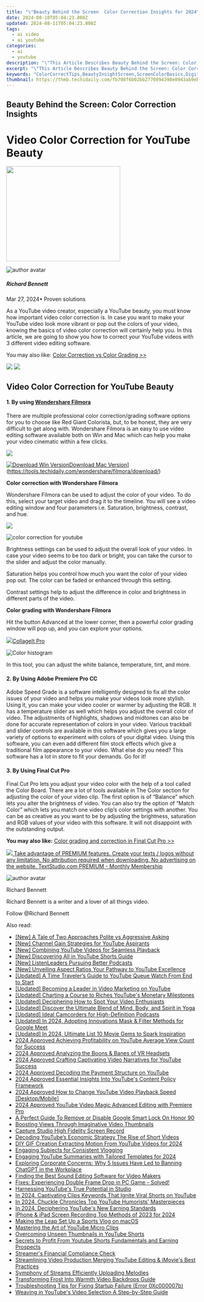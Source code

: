 ```yaml
---
title: "\"Beauty Behind the Screen  Color Correction Insights for 2024\""
date: 2024-08-10T05:04:23.808Z
updated: 2024-08-11T05:04:23.808Z
tags:
  - ai video
  - ai youtube
categories:
  - ai
  - youtube
description: "\"This Article Describes Beauty Behind the Screen: Color Correction Insights for 2024\""
excerpt: "\"This Article Describes Beauty Behind the Screen: Color Correction Insights for 2024\""
keywords: "ColorCorrectTips,BeautyInsightScreen,ScreenColorBasics,DigitalBeautySecrets,EditColorsExpertise,ColorEditingGuide,VisualBeautyCare"
thumbnail: https://thmb.techidaily.com/fb708f6b02bb2770894398e8943ab9eb4326fec35c13c96d34e093f48763187e.jpg
---
```


## Beauty Behind the Screen: Color Correction Insights

# Video Color Correction for YouTube Beauty

<!-- affiliate ads begin -->
<a href="https://modlily.sjv.io/c/5597632/2072819/17059" target="_top" id="2072819"><img src="//a.impactradius-go.com/display-ad/17059-2072819" border="0" alt="" width="300" height="250"/></a><img height="0" width="0" src="https://imp.pxf.io/i/5597632/2072819/17059" style="position:absolute;visibility:hidden;" border="0" />
<!-- affiliate ads end -->
![author avatar](https://images.wondershare.com/filmora/article-images/richard-bennett.jpg)

##### Richard Bennett

 Mar 27, 2024• Proven solutions

As a YouTube video creator, especially a YouTube beauty, you must know how important video color correction is. In case you want to make your YouTube video look more vibrant or pop out the colors of your video, knowing the basics of video color correction will certainly help you. In this article, we are going to show you how to correct your YouTube videos with 3 different video editing software.

You may also like: [Color Correction vs Color Grading >>](https://tools.techidaily.com/wondershare/filmora/download/)

<!-- affiliate ads begin -->
<a href="https://shop.manycam.com/order/checkout.php?PRODS=17727588&QTY=1&AFFILIATE=108875&CART=1"><img src="https://secure.avangate.com/images/merchant/8230bea7d54bcdf99cdfe85cb07313d5/mcaffbanner600x500.png" border="0"></a>
<a href="https://shop.manycam.com/order/checkout.php?PRODS=17727588&QTY=1&AFFILIATE=108875&CART=1"><img src="https://secure.avangate.com/images/merchant/8230bea7d54bcdf99cdfe85cb07313d5/Affiliates_300x250px_valentinesday.png" border="0"></a>
<!-- affiliate ads end -->
## Video Color Correction for YouTube Beauty

#### 1\.  By using [Wondershare Filmora](https://tools.techidaily.com/wondershare/filmora/download/)

There are multiple professional color correction/grading software options for you to choose like Red Giant Colorista, but, to be honest, they are very difficult to get along with. Wondershare Filmora is an easy to use video editing software available both on Win and Mac which can help you make your video cinematic within a few clicks.

<!-- affiliate ads begin -->
<a href="https://secure.2checkout.com/order/checkout.php?PRODS=19080710&QTY=1&AFFILIATE=108875&CART=1"><img src="https://smart-seo-tool.com/images/SmartSEOAuditorBox.png" border="0"></a>
<!-- affiliate ads end -->
[![Download Win Version](https://images.wondershare.com/filmora/guide/download-btn-win.jpg)](https://tools.techidaily.com/wondershare/filmora/download/)[Download Mac Version](https://images.wondershare.com/filmora/guide/download-btn-mac.jpg)](https://tools.techidaily.com/wondershare/filmora/download/)

**Color correction with Wondershare Filmora**

Wondershare Filmora can be used to adjust the color of your video. To do this, select your target video and drag it to the timeline. You will see a video editing window and four parameters i.e. Saturation, brightness, contrast, and hue.

<!-- affiliate ads begin -->
<a href="https://store.nero.com/order/checkout.php?PRODS=42296855&QTY=1&AFFILIATE=108875&CART=1"><img src="http://cdnwww.nero.com/nero-com-wAssets/img/banners/2023/recode/Nero_Recode_Screen_2.png" border="0"></a>
<!-- affiliate ads end -->
![color correction for youtube](https://images.wondershare.com/filmora/article-images/color-correction-vs-color-grading-1.jpg)

Brightness settings can be used to adjust the overall look of your video. In case your video seems to be too dark or bright, you can take the cursor to the slider and adjust the color manually.

Saturation helps you control how much you want the color of your video pop out. The color can be faded or enhanced through this setting.

Contrast settings help to adjust the difference in color and brightness in different parts of the video.

**Color grading with Wondershare Filmora**

Hit the button Advanced at the lower corner, then a powerful color grading window will pop up, and you can explore your options.

<!-- affiliate ads begin -->
<a href="https://secure.2checkout.com/order/checkout.php?PRODS=4530091&QTY=1&AFFILIATE=108875&CART=1"><img src="https://www.pearlmountainsoft.com/n_img/product/cit_win/banScrn.jpg" border="0">CollageIt Pro</a>
<!-- affiliate ads end -->
![Color histogram](https://images.wondershare.com/filmora/article-images/color-correction-vs-color-grading-3.jpg)

In this tool, you can adjust the white balance, temperature, tint, and more.

#### 2\.  By Using Adobe Premiere Pro CC

Adobe Speed Grade is a software intelligently designed to fix all the color issues of your video and helps you make your videos look more stylish. Using it, you can make your video cooler or warmer by adjusting the RGB. It has a temperature slider as well which helps you adjust the overall color of video. The adjustments of highlights, shadows and midtones can also be done for accurate representation of colors in your video. Various trackball and slider controls are available in this software which gives you a large variety of options to experiment with colors of your digital video. Using this software, you can even add different film stock effects which give a traditional film appearance to your video. What else do you need? This software has a lot in store to fit your demands. Go for it!

#### 3\.  By Using Final Cut Pro

Final Cut Pro lets you adjust your video color with the help of a tool called the Color Board. There are a lot of tools available in The Color section for adjusting the color of your video clip. The first option is of “Balance” which lets you alter the brightness of video. You can also try the option of “Match Color” which lets you match one video clip’s color settings with another. You can be as creative as you want to be by adjusting the brightness, saturation and RGB values of your video with this software. It will not disappoint with the outstanding output.

**You may also like:** [Color grading and correction in Final Cut Pro >>](https://tools.techidaily.com/wondershare/filmora/download/)

<!-- affiliate ads begin -->
<a href="https://secure.textstudio.com/order/checkout.php?PRODS=35633281&QTY=1&AFFILIATE=108875&CART=1"> <img src="https://secure.avangate.com/images/merchant/d6eb8222c9718486bdabce8b897380f7/products/2_premium-icon.png" border="0"> Take advantage of PREMIUM features. 
Create your texts / logos without any limitation. 
No attribution required when downloading. 
No advertising on the website. 
 TextStudio.com  PREMIUM - Monthly Membership</a>
<!-- affiliate ads end -->
![author avatar](https://images.wondershare.com/filmora/article-images/richard-bennett.jpg)

Richard Bennett

Richard Bennett is a writer and a lover of all things video.

Follow @Richard Bennett



<ins class="adsbygoogle"
      style="display:block"
      data-ad-client="ca-pub-7571918770474297"
      data-ad-slot="8358498916"
      data-ad-format="auto"
      data-full-width-responsive="true"></ins>
<span class="atpl-alsoreadstyle">Also read:</span>
<div><ul>
<li><a href="https://youtube-clips.techidaily.com/new-a-tale-of-two-approaches-polite-vs-aggressive-asking/"><u>[New] A Tale of Two Approaches  Polite vs Aggressive Asking</u></a></li>
<li><a href="https://youtube-video-recordings.techidaily.com/new-channel-gain-strategies-for-youtube-aspirants/"><u>[New] Channel Gain Strategies for YouTube Aspirants</u></a></li>
<li><a href="https://youtube-clips.techidaily.com/new-combining-youtube-videos-for-seamless-playback/"><u>[New] Combining YouTube Videos for Seamless Playback</u></a></li>
<li><a href="https://youtube-clips.techidaily.com/new-discovering-all-in-youtube-shorts-guide/"><u>[New] Discovering All in YouTube Shorts Guide</u></a></li>
<li><a href="https://extra-skills.techidaily.com/new-listenleaders-pursuing-better-podcasts/"><u>[New] ListenLeaders  Pursuing Better Podcasts</u></a></li>
<li><a href="https://facebook-record-videos.techidaily.com/new-unveiling-aspect-ratios-your-pathway-to-youtube-excellence/"><u>[New] Unveiling Aspect Ratios  Your Pathway to YouTube Excellence</u></a></li>
<li><a href="https://youtube-clips.techidaily.com/updated-a-time-travelers-guide-to-youtube-queue-watch-from-end-to-start/"><u>[Updated] A Time Traveler’s Guide to YouTube Queue  Watch From End to Start</u></a></li>
<li><a href="https://youtube-clips.techidaily.com/updated-becoming-a-leader-in-video-marketing-on-youtube/"><u>[Updated] Becoming a Leader in Video Marketing on YouTube</u></a></li>
<li><a href="https://youtube-clips.techidaily.com/updated-charting-a-course-to-riches-youtubes-monetary-milestones/"><u>[Updated] Charting a Course to Riches  YouTube's Monetary Milestones</u></a></li>
<li><a href="https://youtube-clips.techidaily.com/updated-deciphering-how-to-spot-your-video-enthusiasts/"><u>[Updated] Deciphering How to Spot Your Video Enthusiasts</u></a></li>
<li><a href="https://youtube-clips.techidaily.com/updated-discover-the-ultimate-blend-of-mind-body-and-spirit-in-yoga/"><u>[Updated] Discover the Ultimate Blend of Mind, Body, and Spirit in Yoga</u></a></li>
<li><a href="https://fox-boxes.techidaily.com/updated-ideal-camcorders-for-high-definition-podcasts/"><u>[Updated] Ideal Camcorders for High-Definition Podcasts</u></a></li>
<li><a href="https://on-screen-recording.techidaily.com/updated-in-2024-adopting-innovations-mask-and-filter-methods-for-google-meet/"><u>[Updated] In 2024, Adopting Innovations  Mask & Filter Methods for Google Meet</u></a></li>
<li><a href="https://fox-access.techidaily.com/updated-in-2024-ultimate-list-10-movie-gems-to-spark-inspiration/"><u>[Updated] In 2024, Ultimate List  10 Movie Gems to Spark Inspiration</u></a></li>
<li><a href="https://youtube-clips.techidaily.com/2024-approved-achieving-profitability-on-youtube-average-view-count-for-success/"><u>2024 Approved  Achieving Profitability on YouTube  Average View Count for Success</u></a></li>
<li><a href="https://article-tips.techidaily.com/2024-approved-analyzing-the-boons-and-banes-of-vr-headsets/"><u>2024 Approved  Analyzing the Boons & Banes of VR Headsets</u></a></li>
<li><a href="https://youtube-clips.techidaily.com/2024-approved-crafting-captivating-video-narratives-for-youtube-success/"><u>2024 Approved  Crafting Captivating Video Narratives for YouTube Success</u></a></li>
<li><a href="https://youtube-clips.techidaily.com/2024-approved-decoding-the-payment-structure-on-youtube/"><u>2024 Approved  Decoding the Payment Structure on YouTube</u></a></li>
<li><a href="https://youtube-clips.techidaily.com/2024-approved-essential-insights-into-youtubes-content-policy-framework/"><u>2024 Approved  Essential Insights Into YouTube's Content Policy Framework</u></a></li>
<li><a href="https://youtube-clips.techidaily.com/2024-approved-how-to-change-youtube-video-playback-speed-desktopmobile/"><u>2024 Approved  How to Change YouTube Video Playback Speed [Desktop/Mobile]</u></a></li>
<li><a href="https://youtube-zero.techidaily.com/approved-youtube-video-magic-advanced-editing-with-premiere-pro/"><u>2024 Approved  YouTube Video Magic  Advanced Editing with Premiere Pro</u></a></li>
<li><a href="https://unlock-android.techidaily.com/a-perfect-guide-to-remove-or-disable-google-smart-lock-on-honor-90-by-drfone-android/"><u>A Perfect Guide To Remove or Disable Google Smart Lock On Honor 90</u></a></li>
<li><a href="https://youtube-clips.techidaily.com/boosting-views-through-imaginative-video-thumbnails/"><u>Boosting Views Through Imaginative Video Thumbnails</u></a></li>
<li><a href="https://on-screen-recording.techidaily.com/capture-studio-high-fidelity-screen-record/"><u>Capture Studio  High Fidelity Screen Record</u></a></li>
<li><a href="https://youtube-clips.techidaily.com/decoding-youtubes-economic-strategy-the-rise-of-short-videos/"><u>Decoding YouTube’s Economic Strategy  The Rise of Short Videos</u></a></li>
<li><a href="https://youtube-clips.techidaily.com/diy-gif-creation-extracting-motion-from-youtube-videos-for-2024/"><u>DIY GIF Creation  Extracting Motion From YouTube Videos for 2024</u></a></li>
<li><a href="https://youtube-clips.techidaily.com/engaging-subjects-for-consistent-vlogging/"><u>Engaging Subjects for Consistent Vlogging</u></a></li>
<li><a href="https://youtube-clips.techidaily.com/engaging-youtube-summaries-with-tailored-templates-for-2024/"><u>Engaging YouTube Summaries with Tailored Templates for 2024</u></a></li>
<li><a href="https://tech-revival.techidaily.com/exploring-corporate-concerns-why-5-issues-have-led-to-banning-chatgpt-in-the-workplace/"><u>Exploring Corporate Concerns: Why 5 Issues Have Led to Banning ChatGPT in the Workplace</u></a></li>
<li><a href="https://youtube-clips.techidaily.com/finding-the-best-sound-editing-software-for-video-makers/"><u>Finding the Best Sound Editing Software for Video Makers</u></a></li>
<li><a href="https://win-solutions.techidaily.com/1723008912919-fixes-experiencing-double-frame-drop-in-pc-game-solved/"><u>Fixes: Experiencing Double Frame Drop in PC Game - Solved!</u></a></li>
<li><a href="https://youtube-clips.techidaily.com/harnessing-youtubes-true-potential-in-studio/"><u>Harnessing YouTube's True Potential in Studio</u></a></li>
<li><a href="https://youtube-clips.techidaily.com/in-2024-captivating-clips-keywords-that-ignite-viral-shorts-on-youtube/"><u>In 2024, Captivating Clips  Keywords That Ignite Viral Shorts on YouTube</u></a></li>
<li><a href="https://youtube-clips.techidaily.com/in-2024-chuckle-chronicles-top-youtube-humorists-masterpieces/"><u>In 2024, Chuckle Chronicles  Top YouTube Humorists' Masterpieces</u></a></li>
<li><a href="https://youtube-clips.techidaily.com/in-2024-deciphering-youtubes-new-earning-standards/"><u>In 2024, Deciphering YouTube's New Earning Standards</u></a></li>
<li><a href="https://visual-screen-recording.techidaily.com/iphone-and-ipad-screen-recording-top-methods-of-2023-for-2024/"><u>IPhone & iPad Screen Recording  Top Methods of 2023 for 2024</u></a></li>
<li><a href="https://youtube-clips.techidaily.com/making-the-leap-set-up-a-sports-vlog-on-macos/"><u>Making the Leap  Set Up a Sports Vlog on macOS</u></a></li>
<li><a href="https://youtube-clips.techidaily.com/mastering-the-art-of-youtube-micro-clips/"><u>Mastering the Art of YouTube Micro Clips</u></a></li>
<li><a href="https://youtube-clips.techidaily.com/overcoming-unseen-thumbnails-in-youtube-shorts/"><u>Overcoming Unseen Thumbnails in YouTube Shorts</u></a></li>
<li><a href="https://youtube-clips.techidaily.com/secrets-to-profit-from-youtube-shorts-fundamentals-and-earning-prospects/"><u>Secrets to Profit From Youtube Shorts  Fundamentals and Earning Prospects</u></a></li>
<li><a href="https://youtube-clips.techidaily.com/streamers-financial-compliance-check/"><u>Streamer's Financial Compliance Check</u></a></li>
<li><a href="https://youtube-clips.techidaily.com/streamlining-video-production-merging-youtube-editing-and-imovies-best-practices/"><u>Streamlining Video Production  Merging YouTube Editing & iMovie's Best Practices</u></a></li>
<li><a href="https://youtube-clips.techidaily.com/symphony-of-streams-efficiently-uploading-melodies/"><u>Symphony of Streams  Efficiently Uploading Melodies</u></a></li>
<li><a href="https://youtube-clips.techidaily.com/transforming-frost-into-warmth-video-backdrops-guide/"><u>Transforming Frost Into Warmth  Video Backdrops Guide</u></a></li>
<li><a href="https://common-error.techidaily.com/troubleshooting-tips-for-fixing-startup-failure-error-0xc000007b/"><u>Troubleshooting Tips for Fixing Startup Failure (Error 0Xc000007b)</u></a></li>
<li><a href="https://youtube-clips.techidaily.com/weaving-in-youtubes-video-selection-a-step-by-step-guide/"><u>Weaving in YouTube's Video Selection  A Step-by-Step Guide</u></a></li>
</ul></div>
